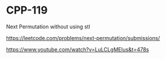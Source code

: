 # CPP-119
Next Permutation without using stl









https://leetcode.com/problems/next-permutation/submissions/


https://www.youtube.com/watch?v=LuLCLgMElus&t=478s
